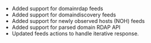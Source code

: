 * Added support for domainrdap feeds
* Added support for domaindiscovery feeds
* Added support for newly observed hosts (NOH) feeds
* Added support for parsed domain RDAP API
* Updated feeds actions to handle iterative response.